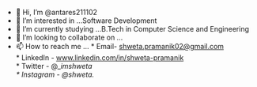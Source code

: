 - 👋 Hi, I’m @antares211102
- 👀 I’m interested in ...Software Development
- 🌱 I’m currently studying ...B.Tech in Computer Science and Engineering
- 💞️ I’m looking to collaborate on ...
- 📫 How to reach me ... * Email- shweta.pramanik02@gmail.com <br>
                         * LinkedIn - www.linkedin.com/in/shweta-pramanik <br>
                         * Twitter - @__imshweta   <br>
                         * Instagram - @shweta._  <br>

<!---
antares211102/antares211102 is a ✨ special ✨ repository because its `README.md` (this file) appears on your GitHub profile.
You can click the Preview link to take a look at your changes.
--->
